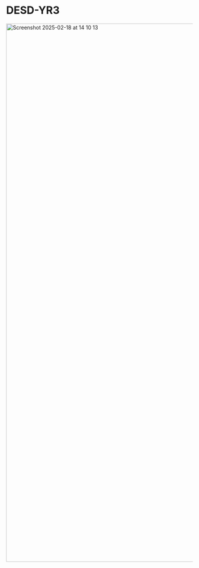 # DESD-YR3
<img width="1454" alt="Screenshot 2025-02-18 at 14 10 13" src="https://github.com/user-attachments/assets/26d3da6c-6e92-4291-adb5-1a58513b44cf" />
